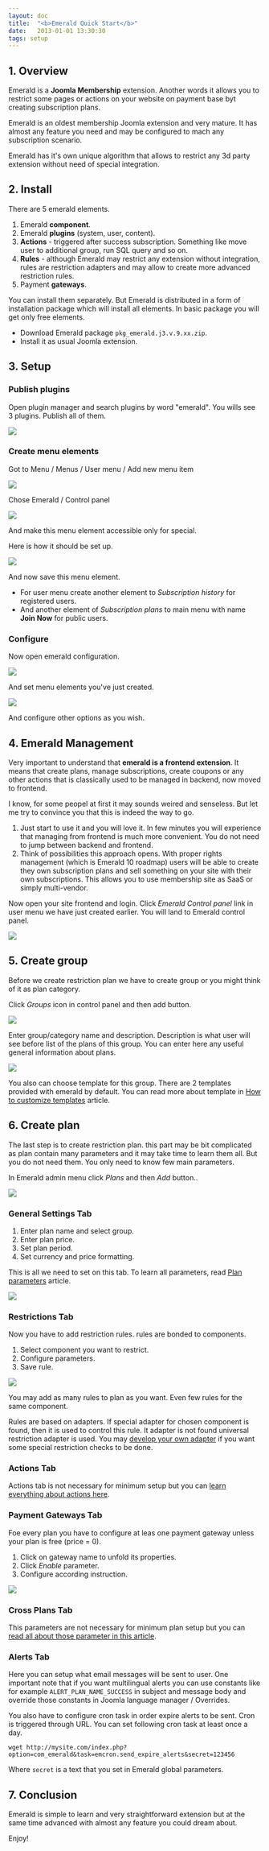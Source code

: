 ```yaml
---
layout: doc
title:  "<b>Emerald Quick Start</b>"
date:   2013-01-01 13:30:30
tags: setup
---
```


## 1. Overview

Emerald is a **Joomla Membership** extension. Another words it allows you to restrict some pages or actions on your website on payment base byt creating subscription plans.

Emerald is an oldest membership Joomla extension and very mature. It has almost any feature you need and may be configured to mach any subscription scenario.

Emerald has it's own unique algorithm that allows to restrict any 3d party extension without need of special integration.


## 2. Install

There are 5 emerald elements.

1. Emerald **component**.
2. Emerald **plugins** (system, user, content).
3. **Actions** - triggered after success subscription. Something like move user to additional group, run SQL query and so on.
4. **Rules** - although Emerald may restrict any extension without integration, rules are restriction adapters and may allow to create more advanced restriction rules.
5. Payment **gateways**.

You can install them separately. But Emerald is distributed in a form of installation package which will install all elements. In basic package you will get only free elements.

- Download Emerald package `pkg_emerald.j3.v.9.xx.zip`.
- Install it as usual Joomla extension.

## 3. Setup

### Publish plugins

Open plugin manager and search plugins by word "emerald". You wills see 3 plugins. Publish all of them.

![](/assets/img/screenshots/em-qs-publishplugins.png)

### Create menu elements

Got to Menu / Menus / User menu / Add new menu item

![](/assets/img/screenshots/em-qs-usermenu.png)

Chose Emerald / Control panel

![](/assets/img/screenshots/em-qs-menuelement.png)

And make this menu element accessible only for special.

Here is how it should be set up.

![](/assets/img/screenshots/em-qs-menuelementall.png)

And now save this menu element.

- For user menu create another element to _Subscription history_ for registered users.
- And another element of _Subscription plans_ to main menu with name **Join Now** for public users.

### Configure

Now open emerald configuration.

![](/assets/img/screenshots/em-qs-cnfmenu.png)

And set menu elements you've just created.

![](/assets/img/screenshots/em-qs-config.png)

And configure other options as you wish.

## 4. Emerald Management

Very important to understand that **emerald is a frontend extension**. It means that create plans, manage subscriptions, create coupons or any other actions that is classically used to be managed in backend, now moved to frontend.

I know, for some peopel at first it may sounds weired and senseless. But let me try to convince you that this is indeed the way to go.

1. Just start to use it and you will love it. In few minutes you will experience that managing from frontend is much more convenient. You do not need to jump between backend and frontend.
2. Think of possibilities this approach opens. With proper rights management (which is Emerald 10 roadmap) users will be able to create they own subscription plans and sell something on your site with their own subscriptions. This allows you to use membership site as SaaS or simply multi-vendor.

Now open your site frontend and login. Click _Emerald Control panel_ link in user menu we have just created earlier. You will land to Emerald control panel.

![](/assets/img/screenshots/em-qs-cp.png)

## 5. Create group

Before we create restriction plan we have to create group or you might think of it as plan category.

Click _Groups_ icon in control panel and then add button.

![](/assets/img/screenshots/em-qs-addgroup.png)

Enter group/category name and description. Description is what user will see before list of the plans of this group. You can enter here any useful general information about plans.

![](/assets/img/screenshots/em-qs-groupform.png)

You also can choose template for this group. There are 2 templates provided with emerald by default. You can read more about template in [How to customize templates](/en/emerald/emerald-templates/) article.

## 6. Create plan

The last step is to create restriction plan. this part may be bit complicated as plan contain many parameters and it may take time to learn them all. But you do not need them. You only need to know few main parameters.

In Emerald admin menu click _Plans_ and then _Add_ button..

![](/assets/img/screenshots/em-qs-adminmenu.png)

### General Settings Tab

1. Enter plan name and select group.
2. Enter plan price.
3. Set plan period.
4. Set currency and price formatting.

This is all we need to set on this tab. To learn all parameters, read [Plan parameters](/en/emerald/plan-parameters/) article.

![](/assets/img/screenshots/em-qs-plan1.png)

### Restrictions Tab

Now you have to add restriction rules. rules are bonded to components.

1. Select component you want to restrict.
2. Configure parameters.
3. Save rule.

![](/assets/img/screenshots/em-qs-plan2.png)

You may add as many rules to plan as you want. Even few rules for the same component.

Rules are based on adapters. If special adapter for chosen component is found, then it is used to control this rule. It adapter is not found universal restriction adapter is used. You may [develop your own adapter](/en/emerald/create-rule-adapter/) if you want some special restriction checks to be done.

### Actions Tab

Actions tab is not necessary for minimum setup but you can [learn everything about actions here](/en/emerald/plan-actions/).

### Payment Gateways Tab

Foe every plan you have to configure at leas one payment gateway unless your plan is free (price = 0).

1. Click on gateway name to unfold its properties.
2. Click _Enable_ parameter.
3. Configure according instruction.

![](/assets/img/screenshots/em-qs-gateway.png)

### Cross Plans Tab

This parameters are not necessary for minimum plan setup but you can [read all about those parameter in this article](/en/emerald/plan-parameters/).

### Alerts Tab

Here you can setup what email messages will be sent to user. One important note that if you want multilingual alerts you can use constants like for example `ALERT_PLAN_NAME_SUCCESS` in subject and message body and override those constants in Joomla language manager / Overrides.

You also have to configure cron task in order expire alerts to be sent. Cron is triggered through URL. You can set following cron task at least once a day.

    wget http://mysite.com/index.php?option=com_emerald&task=emcron.send_expire_alerts&secret=123456

Where `secret` is a text that you set in Emerald global parameters.

## 7. Conclusion

Emerald is simple to learn and very straightforward extension but at the same time advanced with almost any feature you could dream about.

Enjoy!